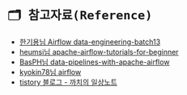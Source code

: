 # `🗂️ 참고자료(Reference)`

- [한기용님 Airflow data-engineering-batch13](https://github.com/keeyong/data-engineering-batch13/blob/main/docs/Airflow%202%20Installation.md)
- [heumsi님 apache-airflow-tutorials-for-beginner](https://heumsi.github.io/apache-airflow-tutorials-for-beginner/)
- [BasPH님 data-pipelines-with-apache-airflow](https://github.com/BasPH/data-pipelines-with-apache-airflow)
- [kyokin78님 airflow](https://github.com/kyokin78/airflow)
- [tistory 블로그 - 까치의 일상노트](https://magpienote.tistory.com/225)


<script src="https://utteranc.es/client.js"
        repo="ehddnr301/data-engineering-for-everybody"
        issue-term="pathname"
        label="comments"
        theme="preferred-color-scheme"
        crossorigin="anonymous"
        async>
</script>